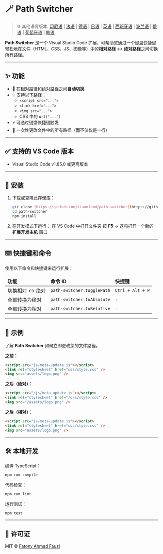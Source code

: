# 🪄 Path Switcher

> 🌐 其他语言版本: [印尼语](docs/lang/README-ID.md) | [法语](docs/lang/README-FR.md) | [德语](docs/lang/README-DE.md) | [日语](docs/lang/README-JP.md) | [英语](README.md) | [西班牙语](docs/lang/README-ES.md) | [波兰语](docs/lang/README-PL.md) | [俄语](docs/lang/README-RU.md) | [葡萄牙语](docs/lang/README-PT.md) | [韩语](docs/lang/README-KO.md)

**Path Switcher** 是一个 Visual Studio Code 扩展，可帮助您通过一个键盘快捷键轻松地在文件（HTML、CSS、JS、图像等）中的**相对路径** ↔️ **绝对路径**之间切换所有路径。

---

## ✨ 功能

- 🔁 在相对路径和绝对路径之间**自动切换**
- 💡 支持以下路径：
  - `<script src="...">`
  - `<link href="...">`
  - `<img src="...">`
  - CSS 中的 `url("...")`
- ⚡ 可通过键盘快捷键触发
- 🧭 一次性更改文件中的所有路径（而不仅仅是一行）

---

## ✅ 支持的 VS Code 版本

- Visual Studio Code v1.85.0 或更高版本

---

## 🧩 安装

1.  下载或克隆此存储库：
    ```bash
    git clone [https://github.com/kianoland/path-switcher](https://github.com/kianoland/path-switcher)
    cd path-switcher
    npm install
    ```
2.  在开发模式下运行：
    在 VS Code 中打开文件夹
    按 **F5** → 这将打开一个新的 **扩展开发主机** 窗口

---

## ⌨️ 快捷键和命令

使用以下命令和快捷键来运行扩展：

| 功能             | 命令 ID                    | 快捷键           |
| :--------------- | :------------------------- | :--------------- |
| 切换相对 ↔️ 绝对 | `path-switcher.togglePath` | `Ctrl + Alt + P` |
| 全部转换为绝对   | `path-switcher.toAbsolute` | -                |
| 全部转换为相对   | `path-switcher.toRelative` | -                |

---

## 🧠 示例

了解 **Path Switcher** 如何立即更改您的文件路径。

**之前：**

```html
<script src="js/meta-update.js"></script>
<link rel="stylesheet" href="css/style.css" />
<img src="assets/logo.png" />
```

**之后（绝对）：**

```html
<script src="/js/meta-update.js"></script>
<link rel="stylesheet" href="/css/style.css" />
<img src="/assets/logo.png" />
```

**之后（相对）：**

```html
<script src="js/meta-update.js"></script>
<link rel="stylesheet" href="css/style.css" />
<img src="assets/logo.png" />
```

---

## 🛠️ 本地开发

编译 TypeScript：

```bash
npm run compile
```

代码检查：

```bash
npm run lint
```

运行测试：

```bash
npm test
```

---

## 🧾 许可证

MIT © [Fatony Ahmad Fauzi](../../LICENSE)
